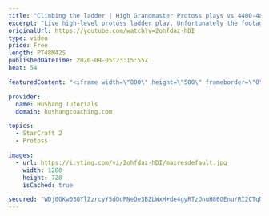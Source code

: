```yaml
---
title: "Climbing the ladder | High Grandmaster Protoss plays vs 4400-4800 players"
excerpt: "Live high-level protoss ladder play. Unfortunately the footage came out quite choppy at some points and I was considering just not posting today, but I will post it anyways in case a few of you want to watch still. I'm trying to figure out what the cause of the lag is and hopefully I can get some cleaner"
originalUrl: https://youtube.com/watch?v=2ohfdaz-hDI
type: video
price: Free
length: PT48M42S
publishedDateTime: 2020-09-05T23:15:55Z
heat: 54

featuredContent: "<iframe width=\"800\" height=\"500\" frameborder=\"0\" src=\"https://www.youtube.com/embed/2ohfdaz-hDI\" allow=\"accelerometer; autoplay; encrypted-media; gyroscope; picture-in-picture\" allowfullscreen></iframe>"

provider:
  name: HuShang Tutorials
  domain: hushangcoaching.com

topics:
  - StarCraft 2
  - Protoss

images:
  - url: https://i.ytimg.com/vi/2ohfdaz-hDI/maxresdefault.jpg
    width: 1280
    height: 720
    isCached: true

secured: "WDj0GKw03GYlZzrcyY5dOuFNeOe3BZLWxH+de4gyRTzOnuH86GEnu/RI2CTqNafalBCHv7UnlUVz8qwcbJotp55hAAkDN4Z2IsuNYF7NYRF/ASq+Wy3tEK4YlIfSwFJFmGrnzOowzCyMFvNyKl/v7cPA5nP6Ddv7ZiOAUMHXm7M4X5jHGGKQ9ekvfpLNBYCWNd66k/2/dWSixAtYhtp5nbI/ZMElF7eLQ4xLql7Hbu5atZauGyfMh7TTx4H+aamzP1PwYP7YFdTAVfi4e4qLY5psOHerXveKtODsH4DOZnU1Ier+mHHs6vUJn+wcRPYT2I5gMnxWoSscpHkLnDpQFyEIygZEKN/HcNhGlT0C95WLo3MuuKu9Avxn0DjqaTimdDYcR6weCsdGLPNVBOAN0KTMWNyZZU5fZYy9mSzSLTc=;P1CFQak1Pn66CfG6kBRt3Q=="
---
```


